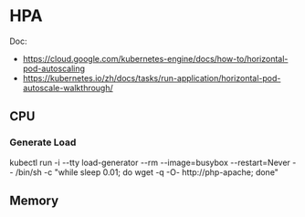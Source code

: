 # HPA

Doc: 
- https://cloud.google.com/kubernetes-engine/docs/how-to/horizontal-pod-autoscaling
- https://kubernetes.io/zh/docs/tasks/run-application/horizontal-pod-autoscale-walkthrough/


## CPU
### Generate Load
kubectl run -i --tty load-generator --rm --image=busybox --restart=Never -- /bin/sh -c "while sleep 0.01; do wget -q -O- http://php-apache; done"



## Memory
